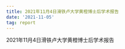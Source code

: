 ```yaml
---
title: 2021年11月4日滑铁卢大学黄橙博士后学术报告
date: '2021-11-05'
tag: report
---
```


2021年11月4日滑铁卢大学黄橙博士后学术报告

<!--more-->

